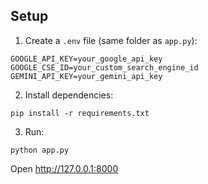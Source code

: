 ## Setup

1. Create a `.env` file (same folder as `app.py`):

```
GOOGLE_API_KEY=your_google_api_key
GOOGLE_CSE_ID=your_custom_search_engine_id
GEMINI_API_KEY=your_gemini_api_key
```

2. Install dependencies:

```
pip install -r requirements.txt
```

3. Run:

```
python app.py
```

Open http://127.0.0.1:8000
